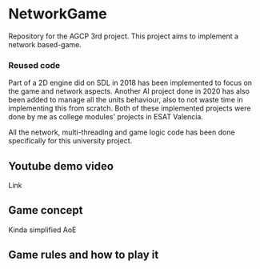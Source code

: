 # NetworkGame
Repository for the AGCP 3rd project.
This project aims to implement a network based-game.

### Reused code
Part of a 2D engine did on SDL in 2018 has been implemented to focus on the game and network aspects. Another AI project done in 2020 has also been added to manage all the units behaviour, also to not waste time in implementing this from scratch.
Both of these implemented projects were done by me as college modules' projects in ESAT Valencia.

All the network, multi-threading and game logic code has been done specifically for this university project.

## Youtube demo video
Link


## Game concept
Kinda simplified AoE

## Game rules and how to play it


